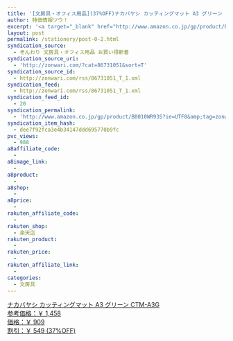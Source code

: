 ```yaml
---
title: '[文房具・オフィス用品](37%OFF)ナカバヤシ カッティングマット A3 グリーン CTM-A3G ￥909'
author: 特価情報ツウ！
excerpt: '<a target="_blank" href="http://www.amazon.co.jp/gp/product/B0010WR93S?ie=UTF8&amp;tag=zonwari-22&amp;linkCode=as2&amp;camp=247&amp;creative=7399&amp;creativeASIN=B0010WR93S"><img src="http://ecx.images-amazon.com/images/I/41nI7OtsMxL._SL100_.jpg"><br>&#12490;&#12459;&#12496;&#12516;&#12471; &#12459;&#12483;&#12486;&#12451;&#12531;&#12464;&#12510;&#12483;&#12488; A3 &#12464;&#12522;&#12540;&#12531; CTM-A3G<br>&#21442;&#32771;&#20385;&#26684;&#65306;&#65509; 1,458<br>&#20385;&#26684;&#65306;&#65509; 909<br>&#21106;&#24341;&#65306;&#65509; 549 (37%OFF)</a>'
layout: post
permalink: /stationery/post-0-2.html
syndication_source:
  - ぞんわり 文房具・オフィス用品 お買い得新着
syndication_source_uri:
  - 'http://zonwari.com/?cat=86731051&sort=T'
syndication_source_id:
  - http://zonwari.com/rss/86731051_T_1.xml
syndication_feed:
  - http://zonwari.com/rss/86731051_T_1.xml
syndication_feed_id:
  - 20
syndication_permalink:
  - 'http://www.amazon.co.jp/gp/product/B0010WR93S?ie=UTF8&amp;tag=zonwari-22&amp;linkCode=as2&amp;camp=247&amp;creative=7399&amp;creativeASIN=B0010WR93S'
syndication_item_hash:
  - dee7f92fca3e4b34147ddd695770b9fc
pvc_views:
  - 988
a8affiliate_code:
  - 
a8image_link:
  - 
a8product:
  - 
a8shop:
  - 
a8price:
  - 
rakuten_affiliate_code:
  - 
rakuten_shop:
  - 楽天店
rakuten_product:
  - 
rakuten_price:
  - 
rakuten_affiliate_link:
  - 
categories:
  - 文房具
---
```

[<img src='http://i2.wp.com/ecx.images-amazon.com/images/I/41nI7OtsMxL._SL150_.jpg?w=546' title="" alt="" data-recalc-dims="1" />  
ナカバヤシ カッティングマット A3 グリーン CTM-A3G  
参考価格：￥ 1,458  
価格：￥ 909  
割引：￥ 549 (37%OFF)][1]

 [1]: http://www.amazon.co.jp/gp/product/B0010WR93S?ie=UTF8&#038;tag=tokkajohotsu-22&#038;linkCode=as2&#038;camp=247&#038;creative=7399&#038;creativeASIN=B0010WR93S